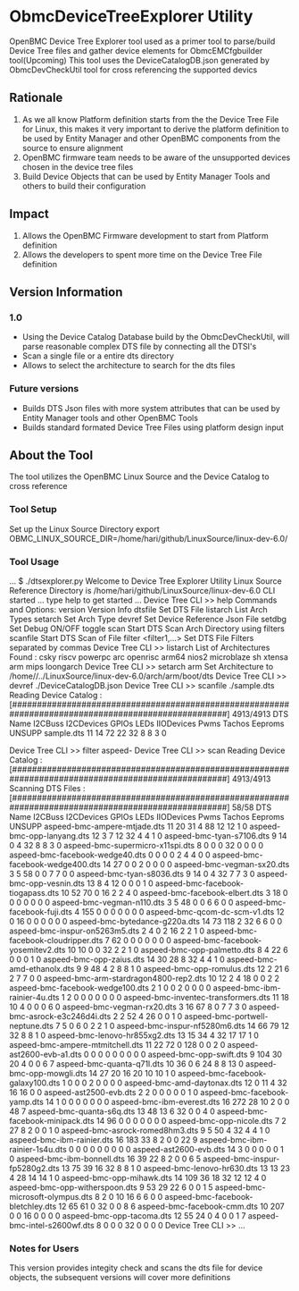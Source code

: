 # ObmcDeviceTreeExplorer Utility 
 OpenBMC Device Tree Explorer tool used as a primer tool to parse/build Device Tree files and gather device elements for ObmcEMCfgbuilder tool(Upcoming)
 This tool uses the DeviceCatalogDB.json generated by ObmcDevCheckUtil tool for cross referencing the supported devics 

 ## Rationale 
 1. As we all know Platform definition starts from the the Device Tree File for Linux, this makes it very important to derive the platform definition to 
 be used by Entity Manager and other OpenBMC components from the source to ensure alignment
 2. OpenBMC firmware team needs to be aware of the unsupported devices chosen in the device tree files 
 3. Build Device Objects that can be used by Entity Manager Tools and others to build their configuration 

 ## Impact 
 1. Allows the OpenBMC Firmware development to start from Platform definition 
 2. Allows the developers to spent more time on the Device Tree File definition 

## Version Information 

### 1.0 
- Using the Device Catalog Database build by the ObmcDevCheckUtil, will parse reasonable complex DTS file by connecting all the DTSI's 
- Scan a single file or a entire dts directory 
- Allows to select the architecture to search for the dts files 

### Future versions
- Builds DTS Json files with more system attributes that can be used by Entity Manager tools and other OpenBMC Tools 
- Builds standard formated Device Tree Files using platform design input 

## About the Tool 

The tool utilizes the OpenBMC Linux Source and the Device Catalog to cross reference 

### Tool Setup 

Set up the Linux Source Directory
export OBMC_LINUX_SOURCE_DIR=/home/hari/github/LinuxSource/linux-dev-6.0/

### Tool Usage 

...
$ ./dtsexplorer.py
Welcome to Device Tree Explorer Utility
Linux Source Reference Directory is  /home/hari/github/LinuxSource/linux-dev-6.0
CLI started ...
type help to get started ...
Device Tree CLI >> help
Commands and Options:
        version       <options>                Version Info
        dtsfile       <dtsfile>                Set DTS File
        listarch                               List Arch Types
        setarch       <arch-type>              Set Arch Type
        devref        <file>                   Set Device Reference Json File
        setdbg                                  Set Debug ON/OFF toggle
        scan                                   Start DTS Scan Arch Directory using filters
        scanfile      <file>                   Start DTS Scan of File
        filter        <filter1,...>            Set DTS File Filters separated by commas
Device Tree CLI >> listarch
List of Architectures Found :
         csky
         riscv
         powerpc
         arc
         openrisc
         arm64
         nios2
         microblaze
         sh
         xtensa
         arm
         mips
         loongarch
Device Tree CLI >> setarch arm
Set Architecture to  /home/<user>/../LinuxSource/linux-dev-6.0/arch/arm/boot/dts
Device Tree CLI >> devref ./DeviceCatalogDB.json
Device Tree CLI >> scanfile ./sample.dts
Reading Device Catalog : [####################################################################################################] 4913/4913
                         DTS Name                            I2CBuss     I2CDevices     GPIOs         LEDs      IIODevices      Pwms        Tachos      Eeproms     UNSUPP
                        sample.dts                              11           14           72           22           32           8            8            3          0

Device Tree CLI >> filter aspeed-
Device Tree CLI >> scan
Reading Device Catalog : [####################################################################################################] 4913/4913
Scanning DTS Files : [####################################################################################################] 58/58
                         DTS Name                            I2CBuss     I2CDevices     GPIOs         LEDs      IIODevices      Pwms        Tachos      Eeproms     UNSUPP
               aspeed-bmc-ampere-mtjade.dts                     11           20           31           4            88           12           12           1          0
                aspeed-bmc-opp-lanyang.dts                      12           3            7            12           32           4            4            1          0
                aspeed-bmc-tyan-s7106.dts                       9            14           0            4            32           8            8            3          0
             aspeed-bmc-supermicro-x11spi.dts                   8            0            0            0            32           0            0            0          0
             aspeed-bmc-facebook-wedge40.dts                    0            0            0            0            2            4            4            0          0
             aspeed-bmc-facebook-wedge400.dts                   14           27           0            0            2            0            0            0          0
                aspeed-bmc-vegman-sx20.dts                      3            5            58           0            0            7            7            0          0
                aspeed-bmc-tyan-s8036.dts                       9            14           0            4            32           7            7            3          0
                aspeed-bmc-opp-vesnin.dts                       13           8            4            12           0            0            0            1          0
            aspeed-bmc-facebook-tiogapass.dts                   10           52           70           0            16           2            2            4          0
              aspeed-bmc-facebook-elbert.dts                    3            18           0            0            0            0            0            0          0
                aspeed-bmc-vegman-n110.dts                      3            5            48           0            0            6            6            0          0
               aspeed-bmc-facebook-fuji.dts                     4           155           0            0            0            0            0            0          0
              aspeed-bmc-qcom-dc-scm-v1.dts                     12           0            16           0            0            0            0            0          0
              aspeed-bmc-bytedance-g220a.dts                    14           73          118           2            32           6            6            0          0
              aspeed-bmc-inspur-on5263m5.dts                    2            4            0            2            16           2            2            1          0
           aspeed-bmc-facebook-cloudripper.dts                  7            62           0            0            0            0            0            0          0
            aspeed-bmc-facebook-yosemitev2.dts                  10           10           0            0            32           2            2            1          0
               aspeed-bmc-opp-palmetto.dts                      8            4            22           6            0            0            0            1          0
                 aspeed-bmc-opp-zaius.dts                       14           30           28           8            32           4            4            1          0
               aspeed-bmc-amd-ethanolx.dts                      9            9            48           4            2            8            8            1          0
                aspeed-bmc-opp-romulus.dts                      12           2            21           6            2            7            7            0          0
          aspeed-bmc-arm-stardragon4800-rep2.dts                10           12           2            4            18           0            0            2          2
             aspeed-bmc-facebook-wedge100.dts                   2            1            0            0            2            0            0            0          0
              aspeed-bmc-ibm-rainier-4u.dts                     1            2            0            0            0            0            0            0          0
           aspeed-bmc-inventec-transformers.dts                 11           18           10           4            0            0            0            6          0
                aspeed-bmc-vegman-rx20.dts                      3            16           67           8            0            7            7            3          0
             aspeed-bmc-asrock-e3c246d4i.dts                    2            2            52           4            26           0            0            1          0
             aspeed-bmc-portwell-neptune.dts                    7            5            0            6            0            2            2            1          0
              aspeed-bmc-inspur-nf5280m6.dts                    14           66           79           12           32           8            8            1          0
              aspeed-bmc-lenovo-hr855xg2.dts                    13           15           34           4            32           17           17           1          0
             aspeed-bmc-ampere-mtmitchell.dts                   11           22           72           0           128           0            0            2          0
                aspeed-ast2600-evb-a1.dts                       0            0            0            0            0            0            0            0          0
                 aspeed-bmc-opp-swift.dts                       9           104           30           20           4            0            0            6          7
                aspeed-bmc-quanta-q71l.dts                      10           36           0            6            24           8            8            13         0
                aspeed-bmc-opp-mowgli.dts                       14           27           20           16           20           10           10           1          0
            aspeed-bmc-facebook-galaxy100.dts                   1            0            0            0            2            0            0            0          0
               aspeed-bmc-amd-daytonax.dts                      12           0            11           4            32           16           16           0          0
                  aspeed-ast2500-evb.dts                        2            2            0            0            0            0            0            1          0
               aspeed-bmc-facebook-yamp.dts                     14           1            0            0            0            0            0            0          0
                aspeed-bmc-ibm-everest.dts                      16          272           28           10           2            0            0            48         7
                aspeed-bmc-quanta-s6q.dts                       13           48           13           6            32           0            0            4          0
             aspeed-bmc-facebook-minipack.dts                   14           96           0            0            0            0            0            0          0
                aspeed-bmc-opp-nicole.dts                       7            2            27           8            2            0            0            1          0
             aspeed-bmc-asrock-romed8hm3.dts                    9            5            50           4            32           4            4            1          0
                aspeed-bmc-ibm-rainier.dts                      16          183           33           8            2            0            0            22         9
             aspeed-bmc-ibm-rainier-1s4u.dts                    0            0            0            0            0            0            0            0          0
                  aspeed-ast2600-evb.dts                        14           3            0            0            0            0            0            1          0
                aspeed-bmc-ibm-bonnell.dts                      16           39           22           8            2            0            0            6          5
              aspeed-bmc-inspur-fp5280g2.dts                    13           75           39           16           32           8            8            1          0
               aspeed-bmc-lenovo-hr630.dts                      13           13           23           4            28           14           14           1          0
                aspeed-bmc-opp-mihawk.dts                       14          109           36           18           32           12           12           4          0
              aspeed-bmc-opp-witherspoon.dts                    9            53           29           22           6            0            0            1          5
             aspeed-bmc-microsoft-olympus.dts                   8            2            0            10           16           6            6            0          0
            aspeed-bmc-facebook-bletchley.dts                   12           65           61           0            32           0            0            8          6
               aspeed-bmc-facebook-cmm.dts                      10          207           0            0            16           0            0            0          0
                aspeed-bmc-opp-tacoma.dts                       12           55           24           0            4            0            0            1          7
               aspeed-bmc-intel-s2600wf.dts                     8            0            0            0            32           0            0            0          0
Device Tree CLI >>
...

### Notes for Users 

This version provides integity check and scans the dts file for device objects,  the subsequent versions will cover more definitions